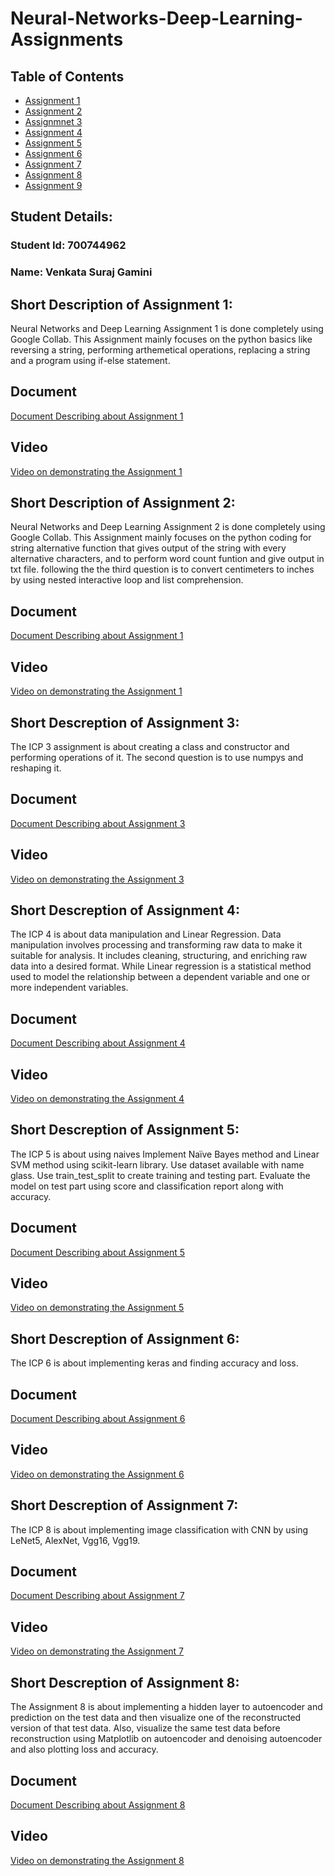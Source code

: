 # Neural-Networks-Deep-Learning-Assignments
## Table of Contents
- [Assignment 1](https://github.com/SurajGamini18/Neural-Networks-Deep-Learning-Assignments/tree/main/Assignment-1)
- [Assignment 2](https://github.com/SurajGamini18/Neural-Networks-Deep-Learning-Assignments/tree/main/Assignment%20-2)
- [Assignmnet 3](https://github.com/SurajGamini18/Neural-Networks-Deep-Learning-Assignments/tree/main/Assignment%20-3)
- [Assignment 4](https://github.com/SurajGamini18/Neural-Networks-Deep-Learning-Assignments/tree/main/Assignment-4)
- [Assignment 5](https://github.com/SurajGamini18/Neural-Networks-Deep-Learning-Assignments/tree/main/Assignment-5)
- [Assignment 6](https://github.com/SurajGamini18/Neural-Networks-Deep-Learning-Assignments/tree/main/Assignment-6)
- [Assignment 7](https://github.com/SurajGamini18/Neural-Networks-Deep-Learning-Assignments/tree/main/Assignment-7)
- [Assignment 8](https://github.com/SurajGamini18/Neural-Networks-Deep-Learning-Assignments/tree/main/Assignment-8)
- [Assignment 9](https://github.com/SurajGamini18/Neural-Networks-Deep-Learning-Assignments/tree/main/Assignment-9)
## Student Details:
### Student Id: 700744962
### Name: Venkata Suraj Gamini


## Short Description of Assignment 1: 
Neural Networks and Deep Learning Assignment 1 is done completely using Google Collab. This Assignment mainly focuses on the python basics like reversing a string, performing arthemetical operations, replacing a string and a program using if-else statement.
## Document
[Document Describing about Assignment 1](https://drive.google.com/file/d/1eerJwNsHczwKGxEhbsez3TEaGgAoMdbF/view?usp=sharing)

## Video
[Video on demonstrating the Assignment 1](https://drive.google.com/file/d/1Zg2NSOPlng448O9fo9vwKvvjATRrBqMv/view?usp=sharing) 


## Short Description of Assignment 2: 
Neural Networks and Deep Learning Assignment 2 is done completely using Google Collab. This Assignment mainly focuses on the python coding for string alternative function that gives output of the string with every alternative characters, and to perform word count funtion and give output in txt file. following the the third question is to convert centimeters to inches by using nested interactive loop and list comprehension.
## Document
[Document Describing about Assignment 1](https://drive.google.com/file/d/1PP2HcMiNlr2eABuouqlLMQnky7JHsEa8/view?usp=sharing)

## Video
[Video on demonstrating the Assignment 1](https://drive.google.com/file/d/163fs1Zg0OzK5-jtXd-R5TyoYPwWuSrUb/view?usp=sharing) 


## Short Descreption of Assignment 3:
The ICP 3 assignment is about creating a class and constructor and performing operations of it. The second question is to use numpys and reshaping it.
## Document
[Document Describing about Assignment 3](https://drive.google.com/file/d/17FyyzVxsFY52u7d_bhMbv_PvAyOdCYRO/view?usp=sharing)

## Video
[Video on demonstrating the Assignment 3](https://drive.google.com/file/d/1xgqdDjjs6FlZKETHdPtUE_WB0CXTC2gN/view?usp=sharing) 


## Short Descreption of Assignment 4:
The ICP 4 is about data manipulation and Linear Regression. Data manipulation involves processing and transforming raw data to make it suitable for analysis. It includes cleaning, structuring, and enriching raw data into a desired format. While Linear regression is a statistical method used to model the relationship between a dependent variable and one or more independent variables.
## Document
[Document Describing about Assignment 4](https://drive.google.com/file/d/1nRlMClQhWAU_JB2jbKzj_KvCOGmfcPev/view?usp=sharing)

## Video
[Video on demonstrating the Assignment 4](https://drive.google.com/file/d/11QQHx11gvbSUD1YaCACkKRa0pGilH6su/view?usp=sharing) 


## Short Descreption of Assignment 5:
The ICP 5 is about using naives Implement Naïve Bayes method and Linear SVM method using scikit-learn library. Use dataset available with name glass. Use train_test_split to create training and testing part. Evaluate the model on test part using score and classification report along with accuracy. 
## Document
[Document Describing about Assignment 5](https://drive.google.com/file/d/1sV_6UoxUdEKOpo8s7AkkgSYXKnxwRQcF/view?usp=sharing)

## Video
[Video on demonstrating the Assignment 5](https://drive.google.com/file/d/1KCXUxN9jdGee0h46VdZMz44PfHpcT4th/view?usp=sharing) 


## Short Descreption of Assignment 6:
The ICP 6 is about implementing keras and finding accuracy and loss.
## Document
[Document Describing about Assignment 6](https://drive.google.com/file/d/1CVAiya9MtnvWYDUV8vixwuZUusvtN9G3/view?usp=sharing)

## Video
[Video on demonstrating the Assignment 6](https://drive.google.com/file/d/15UquAR5hBpA633bbkjgOfLn-5tJBJvVL/view?usp=sharing) 


## Short Descreption of Assignment 7:
The ICP 8 is about implementing image classification with CNN by using LeNet5, AlexNet, Vgg16, Vgg19.
## Document
[Document Describing about Assignment 7](https://docs.google.com/document/d/1KRrALKpd6DOHRjkx3q2pqIUGMpGbgCDo/edit?usp=share_link&ouid=115006250578410786078&rtpof=true&sd=true)

## Video
[Video on demonstrating the Assignment 7](https://drive.google.com/file/d/1nPOhmuskQLbnIAktRZ4Nadie5K2CCneo/view?usp=share_link) 


## Short Descreption of Assignment 8:
The Assignment 8 is about implementing a hidden layer to autoencoder and prediction on the test data and then visualize one of the reconstructed version of that test data.
Also, visualize the same test data before reconstruction using Matplotlib on autoencoder and denoising autoencoder and also plotting loss and accuracy.
## Document
[Document Describing about Assignment 8](https://docs.google.com/document/d/1RF12l6315QL3n8qctTikJB--o081VlPB/edit?usp=share_link&ouid=115006250578410786078&rtpof=true&sd=true)

## Video
[Video on demonstrating the Assignment 8](https://drive.google.com/file/d/17eSZRUweTYzhOw_riIK997NjhlQ_nEcZ/view?usp=share_link)







